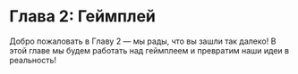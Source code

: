 # Глава 2: Геймплей

Добро пожаловать в Главу 2 — мы рады, что вы зашли так далеко! В этой главе мы будем работать над геймплеем и превратим наши идеи в реальность!

